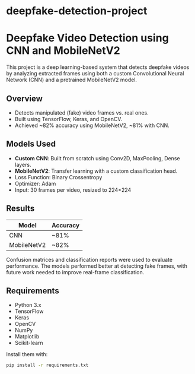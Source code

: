# deepfake-detection-project
# Deepfake Video Detection using CNN and MobileNetV2

This project is a deep learning-based system that detects deepfake videos by analyzing extracted frames using both a custom Convolutional Neural Network (CNN) and a pretrained MobileNetV2 model.

## Overview

- Detects manipulated (fake) video frames vs. real ones.
- Built using TensorFlow, Keras, and OpenCV.
- Achieved ~82% accuracy using MobileNetV2, ~81% with CNN.

## Models Used

- **Custom CNN**: Built from scratch using Conv2D, MaxPooling, Dense layers.
- **MobileNetV2**: Transfer learning with a custom classification head.
- Loss Function: Binary Crossentropy  
- Optimizer: Adam  
- Input: 30 frames per video, resized to 224×224


##  Results

| Model         | Accuracy |
|---------------|----------|
| CNN           | ~81%     |
| MobileNetV2   | ~82%     |

Confusion matrices and classification reports were used to evaluate performance. The models performed better at detecting fake frames, with future work needed to improve real-frame classification.

##  Requirements

- Python 3.x  
- TensorFlow  
- Keras  
- OpenCV  
- NumPy  
- Matplotlib  
- Scikit-learn  

Install them with:

```bash
pip install -r requirements.txt


